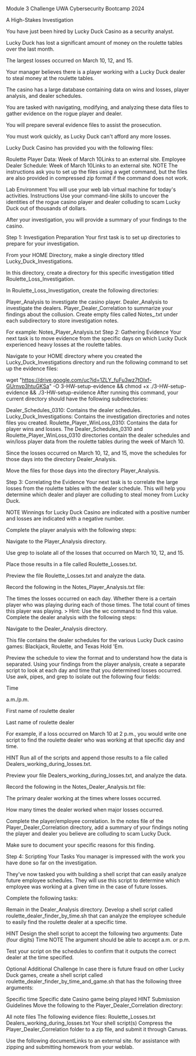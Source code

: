 Module 3 Challenge
UWA Cybersecurity Bootcamp 2024


A High-Stakes Investigation

You have just been hired by Lucky Duck Casino as a security analyst.

Lucky Duck has lost a significant amount of money on the roulette tables over the last month.

The largest losses occurred on March 10, 12, and 15.

Your manager believes there is a player working with a Lucky Duck dealer to steal money at the roulette tables.

The casino has a large database containing data on wins and losses, player analysis, and dealer schedules.

You are tasked with navigating, modifying, and analyzing these data files to gather evidence on the rogue player and dealer.

You will prepare several evidence files to assist the prosecution.

You must work quickly, as Lucky Duck can't afford any more losses.

Lucky Duck Casino has provided you with the following files:

Roulette Player Data: Week of March 10Links to an external site.
Employee Dealer Schedule: Week of March 10Links to an external site.
NOTE
The instructions ask you to set up the files using a wget command, but the files are also provided in compressed zip format if the command does not work.

Lab Environment
You will use your web lab virtual machine for today's activities.
Instructions
Use your command-line skills to uncover the identities of the rogue casino player and dealer colluding to scam Lucky Duck out of thousands of dollars.

After your investigation, you will provide a summary of your findings to the casino.

Step 1: Investigation Preparation
Your first task is to set up directories to prepare for your investigation.

From your HOME Directory, make a single directory titled Lucky_Duck_Investigations.

In this directory, create a directory for this specific investigation titled Roulette_Loss_Investigation.

In Roulette_Loss_Investigation, create the following directories:

Player_Analysis to investigate the casino player.
Dealer_Analysis to investigate the dealers.
Player_Dealer_Correlation to summarize your findings about the collusion.
Create empty files called Notes_<Directory Name>.txt under each subdirectory to store investigation notes.

For example: Notes_Player_Analysis.txt
Step 2: Gathering Evidence
Your next task is to move evidence from the specific days on which Lucky Duck experienced heavy losses at the roulette tables.

Navigate to your HOME directory where you created the Lucky_Duck_Investigations directory and run the following command to set up the evidence files:

wget "https://drive.google.com/uc?id=1ZLY_fuFu3wz7tOlxf-GUrnvp3htuGKSa" -O 3-HW-setup-evidence && chmod +x ./3-HW-setup-evidence && ./3-HW-setup-evidence
After running this command, your current directory should have the following subdirectories:

Dealer_Schedules_0310: Contains the dealer schedules.
Lucky_Duck_Investigations: Contains the investigation directories and notes files you created.
Roulette_Player_WinLoss_0310: Contains the data for player wins and losses.
The Dealer_Schedules_0310 and Roulette_Player_WinLoss_0310 directories contain the dealer schedules and win/loss player data from the roulette tables during the week of March 10.

Since the losses occurred on March 10, 12, and 15, move the schedules for those days into the directory Dealer_Analysis.

Move the files for those days into the directory Player_Analysis.

Step 3: Correlating the Evidence
Your next task is to correlate the large losses from the roulette tables with the dealer schedule. This will help you determine which dealer and player are colluding to steal money from Lucky Duck.

NOTE
Winnings for Lucky Duck Casino are indicated with a positive number and losses are indicated with a negative number.

Complete the player analysis with the following steps:

Navigate to the Player_Analysis directory.

Use grep to isolate all of the losses that occurred on March 10, 12, and 15.

Place those results in a file called Roulette_Losses.txt.

Preview the file Roulette_Losses.txt and analyze the data.

Record the following in the Notes_Player_Analysis.txt file:

The times the losses occurred on each day.
Whether there is a certain player who was playing during each of those times.
The total count of times this player was playing. > Hint: Use the wc command to find this value.
Complete the dealer analysis with the following steps:

Navigate to the Dealer_Analysis directory.

This file contains the dealer schedules for the various Lucky Duck casino games: Blackjack, Roulette, and Texas Hold 'Em.

Preview the schedule to view the format and to understand how the data is separated.
Using your findings from the player analysis, create a separate script to look at each day and time that you determined losses occurred. Use awk, pipes, and grep to isolate out the following four fields:

Time

a.m./p.m.

First name of roulette dealer

Last name of roulette dealer

For example, if a loss occurred on March 10 at 2 p.m., you would write one script to find the roulette dealer who was working at that specific day and time.

HINT
Run all of the scripts and append those results to a file called Dealers_working_during_losses.txt.

Preview your file Dealers_working_during_losses.txt, and analyze the data.

Record the following in the Notes_Dealer_Analysis.txt file:

The primary dealer working at the times where losses occurred.

How many times the dealer worked when major losses occurred.

Complete the player/employee correlation.
In the notes file of the Player_Dealer_Correlation directory, add a summary of your findings noting the player and dealer you believe are colluding to scam Lucky Duck.

Make sure to document your specific reasons for this finding.

Step 4: Scripting Your Tasks
You manager is impressed with the work you have done so far on the investigation.

They've now tasked you with building a shell script that can easily analyze future employee schedules. They will use this script to determine which employee was working at a given time in the case of future losses.

Complete the following tasks:

Remain in the Dealer_Analysis directory. Develop a shell script called roulette_dealer_finder_by_time.sh that can analyze the employee schedule to easily find the roulette dealer at a specific time.

HINT
Design the shell script to accept the following two arguments:
Date (four digits)
Time
NOTE
The argument should be able to accept a.m. or p.m.

Test your script on the schedules to confirm that it outputs the correct dealer at the time specified.

Optional Additional Challenge
In case there is future fraud on other Lucky Duck games, create a shell script called roulette_dealer_finder_by_time_and_game.sh that has the following three arguments:

Specific time
Specific date
Casino game being played
HINT
Submission Guidelines
Move the following to the Player_Dealer_Correlation directory:

All note files
The following evidence files:
Roulette_Losses.txt
Dealers_working_during_losses.txt
Your shell script(s)
Compress the Player_Dealer_Correlation folder to a zip file, and submit it through Canvas.

Use the following documentLinks to an external site. for assistance with zipping and submitting homework from your weblab.
